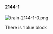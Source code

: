 #### 2144-1
![train-2144-1-0.png](https://github.com/lil-lab/nlvr/raw/master/nlvr/train/images/36/train-2144-1-0.png "train-2144-1-0.png")

There is 1 blue block